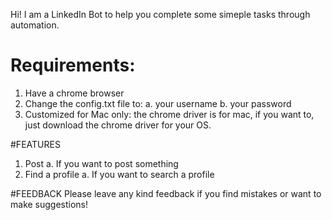 Hi!
I am a LinkedIn Bot to help you complete some simeple tasks through automation.

# Requirements:
1. Have a chrome browser
2. Change the config.txt file to:
  a. your username
  b. your password
3. Customized for Mac only: 
  the chrome driver is for mac, 
  if you want to, just download 
  the chrome driver for your OS.
  
#FEATURES
1. Post
  a. If you want to post something
2. Find a profile
  a. If you want to search a profile
  
  
  #FEEDBACK
  Please leave any kind feedback if you
  find mistakes or want to make suggestions!
  
